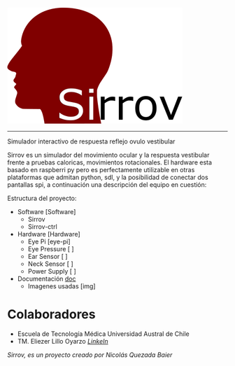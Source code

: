 
![sirrov](doc/img/logo.png)

<hr>

Simulador interactivo de respuesta reflejo ovulo vestibular

Sirrov es un simulador del movimiento ocular y la respuesta vestibular frente a pruebas caloricas, movimientos rotacionales. El hardware esta basado en raspberri py pero es perfectamente utilizable en otras plataformas que admitan python, sdl, y la posibilidad de conectar dos pantallas spi, a continuación una descripción del equipo en cuestión:



Estructura del proyecto:
- Software [Software]
    - Sirrov 
    - Sirrov-ctrl
- Hardware [Hardware]
    - Eye Pi [eye-pi]
    - Eye Pressure [ ]
    - Ear Sensor [ ]
    - Neck Sensor [ ]
    - Power Supply [ ]
- Documentación [doc](doc/)
    - Imagenes usadas [img]


# Colaboradores
- Escuela de Tecnología Médica Universidad Austral de Chile
- TM. Eliezer Lillo Oyarzo *[LinkeIn](https://cl.linkedin.com/in/eliezer-neftal%C3%AD-lillo-oyarzo-90810089)*

*Sirrov, es un proyecto creado por Nicolás Quezada Baier*
